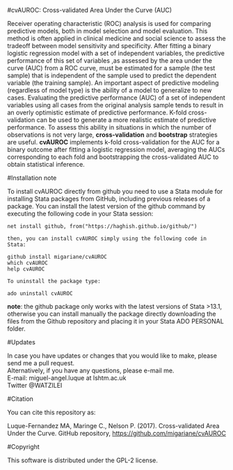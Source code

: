 #cvAUROC: Cross-validated Area Under the Curve (AUC)

Receiver operating characteristic (ROC) analysis is used for comparing predictive models, both in model selection and model evaluation.
This method is often applied in clinical medicine and social science to assess the tradeoff between model sensitivity and specificity. 
After fitting a binary logistic regression model with a set of independent variables, the predictive performance of this set of variables 
,as assessed by the area under the curve (AUC) from a ROC curve, must be estimated for a sample (the test sample) that is independent 
of the sample used to predict the dependent variable (the training sample). An important aspect of predictive modeling (regardless of 
model type) is the ability of a model to generalize to new cases. Evaluating the predictive performance (AUC) of a set of independent 
variables using all cases from the original analysis sample tends to result in an overly optimistic estimate of predictive performance. 
K-fold cross-validation can be used to generate a more realistic estimate of predictive performance. To assess this ability in situations 
in which the number of observations is not very large, **cross-validation** and **bootstrap** strategies are useful. **cvAUROC** implements
k-fold cross-validation for the AUC for a binary outcome after fitting a logistic regression model, averaging the AUCs corresponding to 
each fold and bootstrapping the cross-validated AUC to obtain statistical inference.  

#Installation note    

To install cvAUROC directly from github you need to use a Stata module for installing Stata packages from GitHub, including previous releases
of a package. You can install the latest version of the github command by executing the following code in your Stata session:    

    net install github, from("https://haghish.github.io/github/")

    then, you can install cvAUROC simply using the following code in Stata: 
    
    github install migariane/cvAUROC
    which cvAUROC
    help cvAUROC
     
    To uninstall the package type:    
	
    ado uninstall cvAUROC  

**note**: the github package only works with the latest versions of Stata >13.1, otherwise you can install manually the package directly
downloading the files from the Github repository and placing it in your Stata ADO PERSONAL folder.  

#Updates

In case you have updates or changes that you would like to make, please send me a pull request.  
Alternatively, if you have any questions, please e-mail me.  
E-mail: miguel-angel.luque at lshtm.ac.uk    
Twitter @WATZILEI      

#Citation

You can cite this repository as:

Luque-Fernandez MA, Maringe C., Nelson P. (2017). Cross-validated Area Under the Curve. GitHub repository, https://github.com/migariane/cvAUROC  

#Copyright

This software is distributed under the GPL-2 license.




